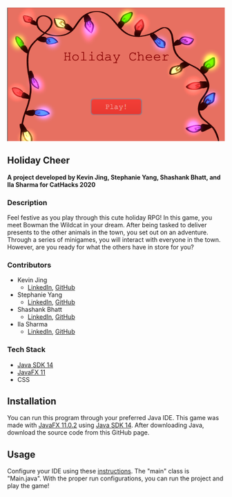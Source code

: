 <p align="center">
  <img src="src/assets/images/readmePic.png">
</p>

## Holiday Cheer

**A project developed by Kevin Jing, Stephanie Yang, Shashank Bhatt, and Ila Sharma for CatHacks 2020**

### Description
Feel festive as you play through this cute holiday RPG! In this game, you meet Bowman the Wildcat in your dream.
After being tasked to deliver presents to the other animals in the town, you set out on an adventure. Through a series
of minigames, you will interact with everyone in the town. However, are you ready for what the others have in store for you?

### Contributors
- Kevin Jing
    - [LinkedIn](https://www.linkedin.com/in/kevinjing/), [GitHub](https://github.com/kevinhjing)
- Stephanie Yang
    - [LinkedIn](https://www.linkedin.com/in/syang00/), [GitHub](https://github.com/syangtm)
- Shashank Bhatt
    - [LinkedIn](https://www.linkedin.com/in/shashank-bhatt-04b937201/), [GitHub](https://github.com/ssbhatt4321)
- Ila Sharma
    - [LinkedIn](https://www.linkedin.com/in/ila-sharma-2001/), [GitHub](https://github.com/ilailaila)

### Tech Stack
- [Java SDK 14](https://www.oracle.com/java/technologies/javase/jdk14-archive-downloads.html)
- [JavaFX 11](https://gluonhq.com/products/javafx/)
- CSS

## Installation
You can run this program through your preferred Java IDE. This game was made with [JavaFX 11.0.2](https://gluonhq.com/products/javafx/) 
using [Java SDK 14](https://www.oracle.com/java/technologies/javase/jdk14-archive-downloads.html). After downloading Java, download the 
source code from this GitHub page.

## Usage
Configure your IDE using these [instructions](https://www.jetbrains.com/help/idea/javafx.html#run). The "main" class is "Main.java". 
With the proper run configurations, you can run the project and play the game!
